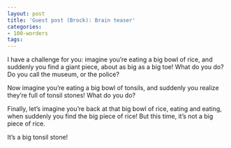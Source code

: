 ```yaml
---
layout: post
title: 'Guest post (Brock): Brain teaser'
categories:
- 100-worders
tags: 
---
```

I have a challenge for you: imagine you’re eating a big bowl of rice, and suddenly you find a giant piece, about as big as a big toe! What do you do? Do you call the museum, or the police?

Now imagine you’re eating a big bowl of tonsils, and suddenly you realize they’re full of tonsil stones! What do you do?

Finally, let’s imagine you’re back at that big bowl of rice, eating and eating, when suddenly you find the big piece of rice! But this time, it’s not a big piece of rice.

It’s a big tonsil stone!
